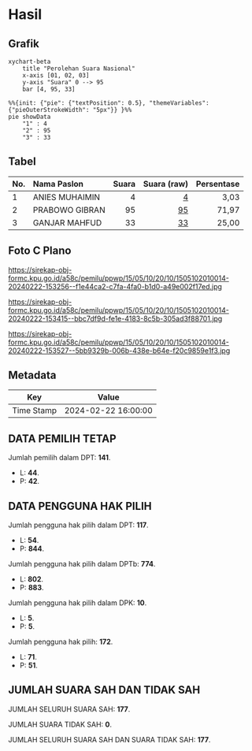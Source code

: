# Hasil

## Grafik

```mermaid
xychart-beta
    title "Perolehan Suara Nasional"
    x-axis [01, 02, 03]
    y-axis "Suara" 0 --> 95
    bar [4, 95, 33]
```

```mermaid
%%{init: {"pie": {"textPosition": 0.5}, "themeVariables": {"pieOuterStrokeWidth": "5px"}} }%%
pie showData
    "1" : 4
    "2" : 95
    "3" : 33
```

## Tabel

| No. | Nama Paslon    | Suara | Suara (raw) | Persentase |
|:--- |:-------------- | -----:| -----------:| ----------:|
| 1   | ANIES MUHAIMIN | 4     | [4][p-1]    | 3,03       |
| 2   | PRABOWO GIBRAN | 95    | [95][p-2]   | 71,97      |
| 3   | GANJAR MAHFUD  | 33    | [33][p-3]   | 25,00      |


[p-1]: https://github.com/gigit-pemilu/pemilu-2024/blob/main/pilpres/hitung-suara/sub/15-jambi/sub/05--muaro-jambi/sub/10-bahar-selatan/sub/2010-tanjung-lebar/sub/014-tps/sub/paslon-1.txt
[p-2]: https://github.com/gigit-pemilu/pemilu-2024/blob/main/pilpres/hitung-suara/sub/15-jambi/sub/05--muaro-jambi/sub/10-bahar-selatan/sub/2010-tanjung-lebar/sub/014-tps/sub/paslon-2.txt
[p-3]: https://github.com/gigit-pemilu/pemilu-2024/blob/main/pilpres/hitung-suara/sub/15-jambi/sub/05--muaro-jambi/sub/10-bahar-selatan/sub/2010-tanjung-lebar/sub/014-tps/sub/paslon-3.txt

## Foto C Plano

https://sirekap-obj-formc.kpu.go.id/a58c/pemilu/ppwp/15/05/10/20/10/1505102010014-20240222-153256--f1e44ca2-c7fa-4fa0-b1d0-a49e002f17ed.jpg

https://sirekap-obj-formc.kpu.go.id/a58c/pemilu/ppwp/15/05/10/20/10/1505102010014-20240222-153415--bbc7df9d-fe1e-4183-8c5b-305ad3f88701.jpg

https://sirekap-obj-formc.kpu.go.id/a58c/pemilu/ppwp/15/05/10/20/10/1505102010014-20240222-153527--5bb9329b-006b-438e-b64e-f20c9859e1f3.jpg


## Metadata

| Key        | Value               |
| ---------- | ------------------- |
| Time Stamp | 2024-02-22 16:00:00 |


## DATA PEMILIH TETAP

Jumlah pemilih dalam DPT: **141**.
 * L: **44**.
 * P: **42**.

## DATA PENGGUNA HAK PILIH

Jumlah pengguna hak pilih dalam DPT: **117**.
 * L: **54**.
 * P: **844**.

Jumlah pengguna hak pilih dalam DPTb: **774**.
 * L: **802**.
 * P: **883**.

Jumlah pengguna hak pilih dalam DPK: **10**.
 * L: **5**.
 * P: **5**.

Jumlah pengguna hak pilih: **172**.
 * L: **71**.
 * P: **51**.

## JUMLAH SUARA SAH DAN TIDAK SAH

JUMLAH SELURUH SUARA SAH: **177**.

JUMLAH SUARA TIDAK SAH: **0**.

JUMLAH SELURUH SUARA SAH DAN SUARA TIDAK SAH: **177**.


